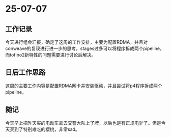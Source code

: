 # 25-07-07

## 工作记录

今天进行组会汇报，确定了这周的工作安排，主要为配置RDMA，并且对conweave的复现进行进一步的思考。stages过多可以将程序拆成两个pipeline，而tofino2新特性的问题需要进行讨论后解决。

## 日后工作思路

这周的主要工作内容是配置RDMA网卡并安装驱动，并且尝试将p4程序拆成两个pipeline。

## 随记

今天早上把昨天买的电动车拿去交警大队上了牌，以后也是有正规电驴了。但是今天买到了特别难吃的樱桃，非常sad。